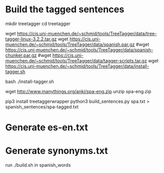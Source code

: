 # Build the tagged sentences

mkdir treetagger
cd treetagger

wget https://cis.uni-muenchen.de/~schmid/tools/TreeTagger/data/tree-tagger-linux-3.2.2.tar.gz
wget https://cis.uni-muenchen.de/~schmid/tools/TreeTagger/data/spanish.par.gz
#wget https://cis.uni-muenchen.de/~schmid/tools/TreeTagger/data/spanish-chunker.par.gz
#wget https://cis.uni-muenchen.de/~schmid/tools/TreeTagger/data/tagger-scripts.tar.gz
wget https://cis.uni-muenchen.de/~schmid/tools/TreeTagger/data/install-tagger.sh

bash ./install-tagger.sh

wget http://www.manythings.org/anki/spa-eng.zip
unzip spa-eng.zip

pip3 install treetaggerwrapper
python3 build_sentences.py spa.txt > spanish_sentences/spa-tagged.txt


# Generate es-en.txt
# Generate synonyms.txt

run ./build.sh in spanish_words
